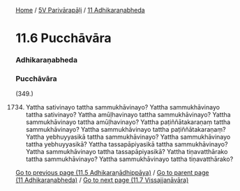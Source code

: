 
[Home](/) / [5V Parivārapāḷi](/tipitaka/5V.md) / [11 Adhikaraṇabheda](/tipitaka/5V/11.md)

# 11.6 Pucchāvāra

### Adhikaraṇabheda

### Pucchāvāra

(349.)

1734. Yattha sativinayo tattha sammukhāvinayo? Yattha sammukhāvinayo tattha sativinayo? Yattha amūḷhavinayo tattha sammukhāvinayo? Yattha sammukhāvinayo tattha amūḷhavinayo? Yattha paṭiññātakaraṇaṃ tattha sammukhāvinayo? Yattha sammukhāvinayo tattha paṭiññātakaraṇaṃ? Yattha yebhuyyasikā tattha sammukhāvinayo? Yattha sammukhāvinayo tattha yebhuyyasikā? Yattha tassapāpiyasikā tattha sammukhāvinayo? Yattha sammukhāvinayo tattha tassapāpiyasikā? Yattha tiṇavatthārako tattha sammukhāvinayo? Yattha sammukhāvinayo tattha tiṇavatthārako?

[Go to previous page (11.5 Adhikaraṇādhippāya)](/tipitaka/5V/11/11.5.md) / [Go to parent page (11 Adhikaraṇabheda)](/tipitaka/5V/11.md) / [Go to next page (11.7 Vissajjanāvāra)](/tipitaka/5V/11/11.7.md)



